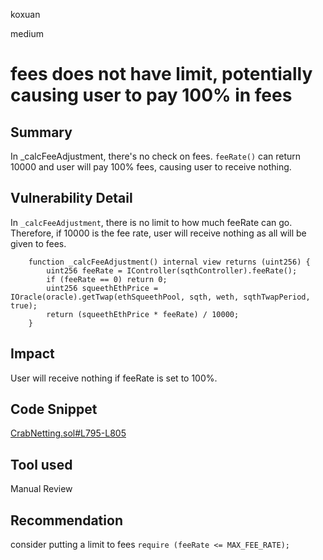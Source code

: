 koxuan

medium

# fees does not have limit, potentially causing user to pay 100% in fees

## Summary
In _calcFeeAdjustment, there's no check on fees. `feeRate()` can return 10000 and user will pay 100% fees, causing user to receive nothing.
 
## Vulnerability Detail
In `_calcFeeAdjustment`, there is no limit to how much feeRate can go. Therefore, if 10000 is the fee rate, user will receive nothing as all will be given to fees.
```solidity
    function _calcFeeAdjustment() internal view returns (uint256) {
        uint256 feeRate = IController(sqthController).feeRate();
        if (feeRate == 0) return 0;
        uint256 squeethEthPrice = IOracle(oracle).getTwap(ethSqueethPool, sqth, weth, sqthTwapPeriod, true);
        return (squeethEthPrice * feeRate) / 10000;
    }

```

## Impact
User will receive nothing if feeRate is set to 100%. 
## Code Snippet
[CrabNetting.sol#L795-L805](https://github.com/sherlock-audit/2022-11-opyn/blob/main/crab-netting/src/CrabNetting.sol#L795-L805)
## Tool used

Manual Review

## Recommendation

consider putting a limit to fees
`require (feeRate <= MAX_FEE_RATE);`